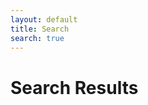 ```yaml
---
layout: default
title: Search
search: true
---
```


# Search Results

<div id="search-results-list">
</div>
